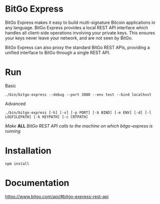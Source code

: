 # BitGo Express

BitGo Express makes it easy to build multi-signature Bitcoin applications in any language. BitGo Express provides a local REST API interface which handles all client-side operations involving your private keys. This ensures your keys never leave your network, and are not seen by BitGo. 

BitGo Express can also proxy the standard BitGo REST APIs, providing a unified interface to BitGo through a single REST API.

# Run

Basic

`./bin/bitgo-express --debug --port 3080 --env test --bind localhost`

Advanced

`./bin/bitgo-express [-h] [-v] [-p PORT] [-b BIND] [-e ENV] [-d] [-l LOGFILEPATH] [-k KEYPATH] [-c CRTPATH]`

*Make* **ALL** *BitGo REST API calls to the machine on which bitgo-express is running*

# Installation

`npm install`

# Documentation

https://www.bitgo.com/api/#bitgo-express-rest-api





